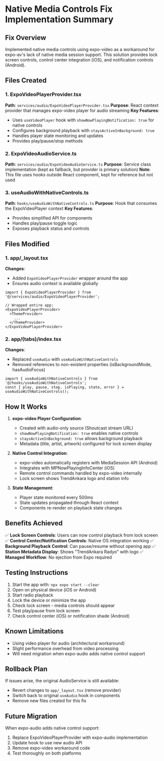 # Native Media Controls Fix Implementation Summary

## Fix Overview
Implemented native media controls using expo-video as a workaround for expo-av's lack of native media session support. This solution provides lock screen controls, control center integration (iOS), and notification controls (Android).

## Files Created

### 1. ExpoVideoPlayerProvider.tsx
**Path**: `services/audio/ExpoVideoPlayerProvider.tsx`
**Purpose**: React context provider that manages expo-video player for audio streaming
**Key Features**:
- Uses `useVideoPlayer` hook with `showNowPlayingNotification: true` for native controls
- Configures background playback with `staysActiveInBackground: true`
- Handles player state monitoring and updates
- Provides play/pause/stop methods

### 2. ExpoVideoAudioService.ts
**Path**: `services/audio/ExpoVideoAudioService.ts`
**Purpose**: Service class implementation (kept as fallback, but provider is primary solution)
**Note**: This file uses hooks outside React component, kept for reference but not used

### 3. useAudioWithNativeControls.ts
**Path**: `hooks/useAudioWithNativeControls.ts`
**Purpose**: Hook that consumes the ExpoVideoPlayer context
**Key Features**:
- Provides simplified API for components
- Handles play/pause toggle logic
- Exposes playback status and controls

## Files Modified

### 1. app/_layout.tsx
**Changes**:
- Added `ExpoVideoPlayerProvider` wrapper around the app
- Ensures audio context is available globally
```tsx
import { ExpoVideoPlayerProvider } from '@/services/audio/ExpoVideoPlayerProvider';

// Wrapped entire app:
<ExpoVideoPlayerProvider>
  <ThemeProvider>
    ...
  </ThemeProvider>
</ExpoVideoPlayerProvider>
```

### 2. app/(tabs)/index.tsx
**Changes**:
- Replaced `useAudio` with `useAudioWithNativeControls`
- Removed references to non-existent properties (isBackgroundMode, hasAudioFocus)
```tsx
import { useAudioWithNativeControls } from '@/hooks/useAudioWithNativeControls';
const { play, pause, stop, isPlaying, state, error } = useAudioWithNativeControls();
```

## How It Works

1. **expo-video Player Configuration**:
   - Created with audio-only source (Shoutcast stream URL)
   - `showNowPlayingNotification: true` enables native controls
   - `staysActiveInBackground: true` allows background playback
   - Metadata (title, artist, artwork) configured for lock screen display

2. **Native Control Integration**:
   - expo-video automatically registers with MediaSession API (Android)
   - Integrates with MPNowPlayingInfoCenter (iOS)
   - Remote control commands handled by expo-video internally
   - Lock screen shows TrendAnkara logo and station info

3. **State Management**:
   - Player state monitored every 500ms
   - State updates propagated through React context
   - Components re-render on playback state changes

## Benefits Achieved

✅ **Lock Screen Controls**: Users can now control playback from lock screen
✅ **Control Center/Notification Controls**: Native OS integration working
✅ **Background Playback Control**: Can pause/resume without opening app
✅ **Station Metadata Display**: Shows "TrendAnkara Radyo" with logo
✅ **Managed Workflow**: No ejection from Expo required

## Testing Instructions

1. Start the app with: `npx expo start --clear`
2. Open on physical device (iOS or Android)
3. Start radio playback
4. Lock the device or minimize the app
5. Check lock screen - media controls should appear
6. Test play/pause from lock screen
7. Check control center (iOS) or notification shade (Android)

## Known Limitations

- Using video player for audio (architectural workaround)
- Slight performance overhead from video processing
- Will need migration when expo-audio adds native control support

## Rollback Plan

If issues arise, the original AudioService is still available:
- Revert changes to `app/_layout.tsx` (remove provider)
- Switch back to original `useAudio` hook in components
- Remove new files created for this fix

## Future Migration

When expo-audio adds native control support:
1. Replace ExpoVideoPlayerProvider with expo-audio implementation
2. Update hook to use new audio API
3. Remove expo-video workaround code
4. Test thoroughly on both platforms